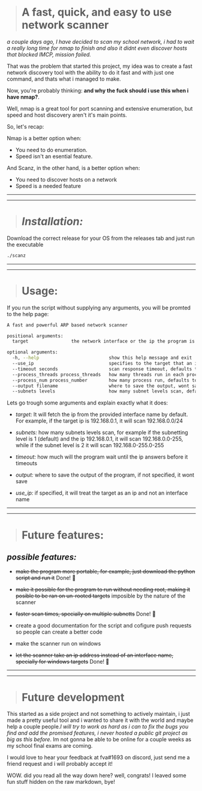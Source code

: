 > # __A fast, quick, and easy to use network scanner__

_a couple days ago, I have decided to scan my school network, i had to wait a really long time for nmap to finish and also it didnt even discover hosts that blocked IMCP, mission failed._


That was the problem that started this project, my idea was to create a fast network discovery tool with the ability to do it fast and with just one command, and thats what i managed to make.

Now, you're probably thinking: __and why the fuck should i use this when i have nmap?__.

Well, nmap is a great tool for port scanning and extensive enumeration, but speed and host discovery aren't it's main points.

So, let's recap:

Nmap is a better option when:
  - You need to do enumeration.
  - Speed isn't an esential feature.

And Scanz, in the other hand, is a better option when:
  - You need to discover hosts on a network
  - Speed is a needed feature


---
---
> # _Installation:_
Download the correct release for your OS from the releases tab and just run the executable

```bash
./scanz
```

---
---

> # __Usage:__
If you run the script without supplying any arguments, you will be promted to the help page:

```bash
A fast and powerful ARP based network scanner

positional arguments:
  target                the network interface or the ip the program is going to use

optional arguments:
  -h, --help                          show this help message and exit
  --use_ip                            specifies to the target that an ip will be used
  --timeout seconds                   scan response timeout, defaults to 2 seconds
  --process_threads process_threads   how many threads run in each processs, defaults to 256
  --process_num process_number        how many process run, defaults to 20
  --output filename                   where to save the output, wont save if not specified
  --subnets levels                    how many subnet levels scan, defaults to one

```

Lets go trough some arguments and explain exactly what it does:

- _target:_ It will fetch the ip from the provided interface name by default. For example, if the target ip is 192.168.0.1, it will scan 192.168.0.0/24

- _subnets:_ how many subnets levels scan, for example if the subnetting level is 1 (default) and the ip 192.168.0.1, it will scan 192.168.0.0-255, while if the subnet level is 2 it will scan 192.168.0-255.0-255

- _timeout:_ how much will the program wait until the ip answers before it timeouts

- _output:_ where to save the output of the program, if not specified, it wont save

- _use_ip:_ if specified, it will treat the target as an ip and not an interface name
---
---

> # __Future features:__

## _possible features:_

- ~~make the program more portable, for example, just download the python script and run it~~ Done! 🎉

- ~~make it possible for the program to run without needing root, making it posible to be ran on un-rooted targets~~ imposible by the nature of the scanner

- ~~faster scan times, specially on multiple subnetts~~ Done! 🎉

- create a good documentation for the script and cofigure push requests so people can create a better code

- make the scanner run on windows

- ~~let the scanner take an ip address instead of an interface name, specially for windows targets~~ Done! 🎉

---
---

> # __Future development__

This started as a side project and not something to actively maintain, i just made a pretty useful tool and i wanted to share it with the world and maybe help a couple people._I will try to work as hard as i can to fix the bugs you find and add the promised features, i never hosted a public git project as big as this before_. Im not gonna <!-- give you up, never gonna let you down --> be able to be online for a couple weeks as my school final exams are coming.

I would love to hear your feedback at fva#1693 on discord, just send me a friend request and i will probably accept it!

WOW. did you read all the way down here? well, congrats! I leaved some fun stuff hidden on the raw markdown, bye!
